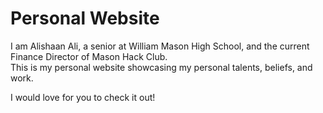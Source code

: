 # Personal Website
I am Alishaan Ali, a senior at William Mason High School, and the current Finance Director of Mason Hack Club.  
This is my personal website showcasing my personal talents, beliefs, and work.   


I would love for you to check it out!
